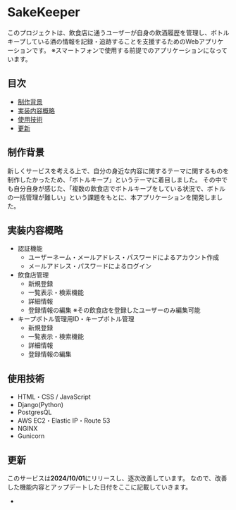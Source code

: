 # SakeKeeper

このプロジェクトは、飲食店に通うユーザーが自身の飲酒履歴を管理し、ボトルキープしている酒の情報を記録・追跡することを支援するためのWebアプリケーションです。
※スマートフォンで使用する前提でのアプリケーションになっています。

## 目次

- [制作背景](#制作背景)
- [実装内容概略](#実装内容概略)
- [使用技術](#使用技術)
- [更新](#更新)

## 制作背景
新しくサービスを考える上で、自分の身近な内容に関するテーマに関するものを制作したかったため、「ボトルキープ」というテーマに着目しました。
その中でも自分自身が感じた、「複数の飲食店でボトルキープをしている状況で、ボトルの一括管理が難しい」という課題をもとに、本アプリケーションを開発しました。

## 実装内容概略

- 認証機能
  - ユーザーネーム・メールアドレス・パスワードによるアカウント作成
  - メールアドレス・パスワードによるログイン
- 飲食店管理
  - 新規登録
  - 一覧表示・検索機能
  - 詳細情報
  - 登録情報の編集
    ※その飲食店を登録したユーザーのみ編集可能
- キープボトル管理用ID・キープボトル管理
  - 新規登録
  - 一覧表示・検索機能
  - 詳細情報
  - 登録情報の編集

## 使用技術

- HTML・CSS / JavaScript
- Django(Python)
- PostgresQL
- AWS EC2・Elastic IP・Route 53
- NGINX
- Gunicorn

## 更新

このサービスは**2024/10/01**にリリースし、逐次改善しています。
なので、改善した機能内容とアップデートした日付をここに記載していきます。

- 
